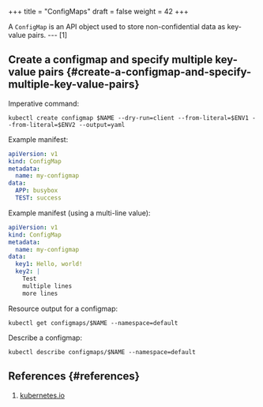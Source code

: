 +++
title = "ConfigMaps"
draft = false
weight = 42
+++

A `ConfigMap` is an API object used to store non-confidential data as key-value pairs. --- [1]


## Create a configmap and specify multiple key-value pairs {#create-a-configmap-and-specify-multiple-key-value-pairs}

Imperative command:

```shell
kubectl create configmap $NAME --dry-run=client --from-literal=$ENV1 --from-literal=$ENV2 --output=yaml
```

Example manifest:

```yaml { linenos=inline }
apiVersion: v1
kind: ConfigMap
metadata:
  name: my-configmap
data:
  APP: busybox
  TEST: success
```

Example manifest (using a multi-line value):

```yaml { linenos=inline }
apiVersion: v1
kind: ConfigMap
metadata:
  name: my-configmap
data:
  key1: Hello, world!
  key2: |
    Test
    multiple lines
    more lines
```

Resource output for a configmap:

```shell
kubectl get configmaps/$NAME --namespace=default
```

Describe a configmap:

```shell
kubectl describe configmaps/$NAME --namespace=default
```


## References {#references}

1.  [kubernetes.io](https://kubernetes.io/docs/concepts/configuration/configmap/)
